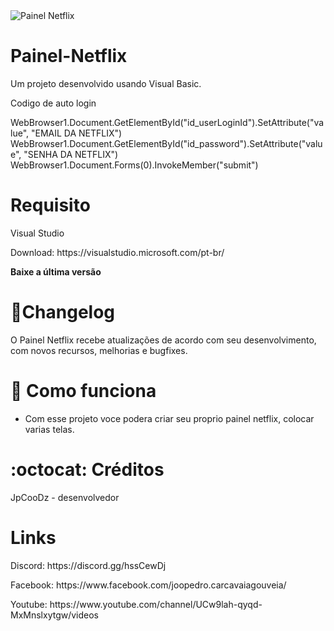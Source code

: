 <img src="https://uploaddeimagens.com.br/images/002/974/124/full/Capturar.PNG?1606015761" alt="Painel Netflix" style="max-width:100%;">


# Painel-Netflix

Um projeto desenvolvido usando Visual Basic.
<p>Codigo de auto login</p>
<p>WebBrowser1.Document.GetElementById("id_userLoginId").SetAttribute("value", "EMAIL DA NETFLIX")
WebBrowser1.Document.GetElementById("id_password").SetAttribute("value", "SENHA DA NETFLIX")
WebBrowser1.Document.Forms(0).InvokeMember("submit")</p>

# Requisito

Visual Studio 
<p>Download: https://visualstudio.microsoft.com/pt-br/</p>
<p><strong>Baixe a última versão </strong></p>

# 📜Changelog

O Painel Netflix recebe atualizações de acordo com seu desenvolvimento, com novos recursos, melhorias e bugfixes.

# 📖 Como funciona

- Com esse projeto voce podera criar seu proprio painel netflix, colocar varias telas.

# :octocat: Créditos

JpCooDz - desenvolvedor 

# Links

<p>Discord: https://discord.gg/hssCewDj</p>
<p>Facebook: https://www.facebook.com/joopedro.carcavaiagouveia/</p>
<p>Youtube: https://www.youtube.com/channel/UCw9lah-qyqd-MxMnslxytgw/videos</p>
